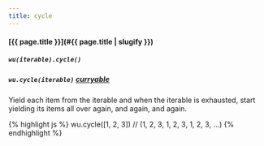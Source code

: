 ```yaml
---
title: cycle
---
```

#### [{{ page.title }}](#{{ page.title | slugify }})

##### `wu(iterable).cycle()`

##### `wu.cycle(iterable)` *[curryable](#curryable)*

Yield each item from the iterable and when the iterable is exhausted, start
yielding its items all over again, and again, and again.

{% highlight js %}
wu.cycle([1, 2, 3])
// (1, 2, 3, 1, 2, 3, 1, 2, 3, ...)
{% endhighlight %}
